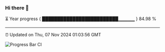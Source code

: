 ### Hi there 👋

⏳ Year progress { █████████████████████████▁▁▁▁▁ } 84.98 %

---

⏰ Updated on Thu, 07 Nov 2024 01:03:56 GMT

![Progress Bar CI](https://github.com/liununu/liununu/workflows/Progress%20Bar%20CI/badge.svg)
